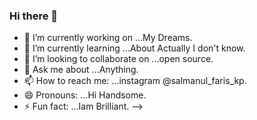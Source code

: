 ### Hi there 👋

- 🔭 I’m currently working on ...My Dreams.
- 🌱 I’m currently learning ...About Actually I don't know.
- 👯 I’m looking to collaborate on ...open source.
- 💬 Ask me about ...Anything.
- 📫 How to reach me: ...instagram @salmanul_faris_kp.
- 😄 Pronouns: ...Hi Handsome.
- ⚡ Fun fact: ...Iam Brilliant.
-->
